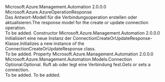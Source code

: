 <Type Name="ConnectionCreateOrUpdateResponse" FullName="Microsoft.Azure.Management.Automation.Models.ConnectionCreateOrUpdateResponse">
  <TypeSignature Language="C#" Value="public class ConnectionCreateOrUpdateResponse : Microsoft.Azure.AzureOperationResponse" />
  <TypeSignature Language="ILAsm" Value=".class public auto ansi beforefieldinit ConnectionCreateOrUpdateResponse extends Microsoft.Azure.AzureOperationResponse" />
  <TypeSignature Language="DocId" Value="T:Microsoft.Azure.Management.Automation.Models.ConnectionCreateOrUpdateResponse" />
  <TypeSignature Language="VB.NET" Value="Public Class ConnectionCreateOrUpdateResponse&#xA;Inherits AzureOperationResponse" />
  <TypeSignature Language="F#" Value="type ConnectionCreateOrUpdateResponse = class&#xA;    inherit AzureOperationResponse" />
  <AssemblyInfo>
    <AssemblyName>Microsoft.Azure.Management.Automation</AssemblyName>
    <AssemblyVersion>2.0.0.0</AssemblyVersion>
  </AssemblyInfo>
  <Base>
    <BaseTypeName>Microsoft.Azure.AzureOperationResponse</BaseTypeName>
  </Base>
  <Interfaces />
  <Docs>
    <summary>
            <span data-ttu-id="848f7-101">Das Antwort-Modell für die Verbindungsoperation erstellen oder aktualisieren.</span><span class="sxs-lookup"><span data-stu-id="848f7-101">The response model for the create or update connection operation.</span></span>
            </summary>
    <remarks>To be added.</remarks>
  </Docs>
  <Members>
    <Member MemberName=".ctor">
      <MemberSignature Language="C#" Value="public ConnectionCreateOrUpdateResponse ();" />
      <MemberSignature Language="ILAsm" Value=".method public hidebysig specialname rtspecialname instance void .ctor() cil managed" />
      <MemberSignature Language="DocId" Value="M:Microsoft.Azure.Management.Automation.Models.ConnectionCreateOrUpdateResponse.#ctor" />
      <MemberSignature Language="VB.NET" Value="Public Sub New ()" />
      <MemberType>Constructor</MemberType>
      <AssemblyInfo>
        <AssemblyName>Microsoft.Azure.Management.Automation</AssemblyName>
        <AssemblyVersion>2.0.0.0</AssemblyVersion>
      </AssemblyInfo>
      <Parameters />
      <Docs>
        <summary>
            <span data-ttu-id="848f7-102">Initialisiert eine neue Instanz der ConnectionCreateOrUpdateResponse-Klasse.</span><span class="sxs-lookup"><span data-stu-id="848f7-102">Initializes a new instance of the ConnectionCreateOrUpdateResponse class.</span></span>
            </summary>
        <remarks>To be added.</remarks>
      </Docs>
    </Member>
    <Member MemberName="Connection">
      <MemberSignature Language="C#" Value="public Microsoft.Azure.Management.Automation.Models.Connection Connection { get; set; }" />
      <MemberSignature Language="ILAsm" Value=".property instance class Microsoft.Azure.Management.Automation.Models.Connection Connection" />
      <MemberSignature Language="DocId" Value="P:Microsoft.Azure.Management.Automation.Models.ConnectionCreateOrUpdateResponse.Connection" />
      <MemberSignature Language="VB.NET" Value="Public Property Connection As Connection" />
      <MemberSignature Language="F#" Value="member this.Connection : Microsoft.Azure.Management.Automation.Models.Connection with get, set" Usage="Microsoft.Azure.Management.Automation.Models.ConnectionCreateOrUpdateResponse.Connection" />
      <MemberType>Property</MemberType>
      <AssemblyInfo>
        <AssemblyName>Microsoft.Azure.Management.Automation</AssemblyName>
        <AssemblyVersion>2.0.0.0</AssemblyVersion>
      </AssemblyInfo>
      <ReturnValue>
        <ReturnType>Microsoft.Azure.Management.Automation.Models.Connection</ReturnType>
      </ReturnValue>
      <Docs>
        <summary>
            <span data-ttu-id="848f7-103">Optional.</span><span class="sxs-lookup"><span data-stu-id="848f7-103">Optional.</span></span> <span data-ttu-id="848f7-104">Ruft ab oder legt eine Verbindung fest.</span><span class="sxs-lookup"><span data-stu-id="848f7-104">Gets or sets a connection.</span></span>
            </summary>
        <value>To be added.</value>
        <remarks>To be added.</remarks>
      </Docs>
    </Member>
  </Members>
</Type>